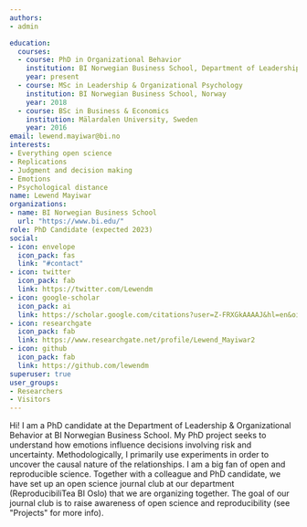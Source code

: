 ```yaml
---
authors:
- admin

education:
  courses:
  - course: PhD in Organizational Behavior
    institution: BI Norwegian Business School, Department of Leadership and Organizational Behavior
    year: present
  - course: MSc in Leadership & Organizational Psychology
    institution: BI Norwegian Business School, Norway
    year: 2018
  - course: BSc in Business & Economics
    institution: Mälardalen University, Sweden
    year: 2016
email: lewend.mayiwar@bi.no
interests:
- Everything open science
- Replications
- Judgment and decision making
- Emotions
- Psychological distance
name: Lewend Mayiwar
organizations:
- name: BI Norwegian Business School
  url: "https://www.bi.edu/"
role: PhD Candidate (expected 2023)
social:
- icon: envelope
  icon_pack: fas
  link: "#contact"
- icon: twitter
  icon_pack: fab
  link: https://twitter.com/Lewendm
- icon: google-scholar
  icon_pack: ai
  link: https://scholar.google.com/citations?user=Z-FRXGkAAAAJ&hl=en&oi=ao
- icon: researchgate
  icon_pack: fab
  link: https://www.researchgate.net/profile/Lewend_Mayiwar2
- icon: github
  icon_pack: fab
  link: https://github.com/lewendm
superuser: true
user_groups:
- Researchers
- Visitors
---
```


Hi! I am a PhD candidate at the Department of Leadership & Organizational Behavior at BI Norwegian Business School. My PhD project seeks to understand how emotions influence decisions involving risk and uncertainty. Methodologically, I primarily use experiments in order to uncover the causal nature of the relationships. I am a big fan of open and reproducible science. Together with a colleague and PhD candidate, we have set up an open science journal club at our department (ReproducibiliTea BI Oslo) that we are organizing together. The goal of our journal club is to raise awareness of open science and reproducibility (see "Projects" for more info).

